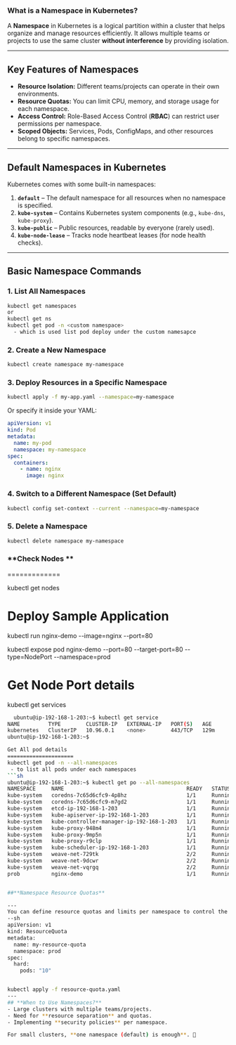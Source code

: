 ### **What is a Namespace in Kubernetes?**
A **Namespace** in Kubernetes is a logical partition within a cluster that helps organize and manage resources efficiently. It allows multiple teams or projects to use the same cluster **without interference** by providing isolation.

---

## **Key Features of Namespaces**
- **Resource Isolation:** Different teams/projects can operate in their own environments.
- **Resource Quotas:** You can limit CPU, memory, and storage usage for each namespace.
- **Access Control:** Role-Based Access Control (**RBAC**) can restrict user permissions per namespace.
- **Scoped Objects:** Services, Pods, ConfigMaps, and other resources belong to specific namespaces.

---

## **Default Namespaces in Kubernetes**
Kubernetes comes with some built-in namespaces:
1. **`default`** – The default namespace for all resources when no namespace is specified.
2. **`kube-system`** – Contains Kubernetes system components (e.g., `kube-dns`, `kube-proxy`).
3. **`kube-public`** – Public resources, readable by everyone (rarely used).
4. **`kube-node-lease`** – Tracks node heartbeat leases (for node health checks).

---

## **Basic Namespace Commands**
### **1. List All Namespaces**
```sh
kubectl get namespaces
or 
kubectl get ns
kubectl get pod -n <custom namespace>
  - which is used list pod deploy under the custom namesapce
```

### **2. Create a New Namespace**
```sh
kubectl create namespace my-namespace
```

### **3. Deploy Resources in a Specific Namespace**
```sh
kubectl apply -f my-app.yaml --namespace=my-namespace
```
Or specify it inside your YAML:
```yaml
apiVersion: v1
kind: Pod
metadata:
  name: my-pod
  namespace: my-namespace
spec:
  containers:
    - name: nginx
      image: nginx
```

### **4. Switch to a Different Namespace (Set Default)**
```sh
kubectl config set-context --current --namespace=my-namespace
```

### **5. Delete a Namespace**
```sh
kubectl delete namespace my-namespace
```
### **Check Nodes  ** 
=============

kubectl get nodes



Deploy Sample Application
==========================

kubectl run nginx-demo --image=nginx --port=80 

kubectl expose pod nginx-demo --port=80 --target-port=80 --type=NodePort --namespace=prod


Get Node Port details 
=====================
kubectl get services
```sh
  ubuntu@ip-192-168-1-203:~$ kubectl get service
NAME         TYPE        CLUSTER-IP   EXTERNAL-IP   PORT(S)   AGE
kubernetes   ClusterIP   10.96.0.1    <none>        443/TCP   129m
ubuntu@ip-192-168-1-203:~$

Get All pod details
=====================
kubectl get pod -n --all-namespaces
 - to list all pods under each namespaces
```sh 
ubuntu@ip-192-168-1-203:~$ kubectl get po --all-namespaces
NAMESPACE     NAME                                       READY   STATUS    RESTARTS       AGE
kube-system   coredns-7c65d6cfc9-4p8hz                   1/1     Running   0              128m
kube-system   coredns-7c65d6cfc9-m7gd2                   1/1     Running   0              128m
kube-system   etcd-ip-192-168-1-203                      1/1     Running   0              128m
kube-system   kube-apiserver-ip-192-168-1-203            1/1     Running   0              128m
kube-system   kube-controller-manager-ip-192-168-1-203   1/1     Running   0              128m
kube-system   kube-proxy-948m4                           1/1     Running   0              128m
kube-system   kube-proxy-9mp5n                           1/1     Running   0              118m
kube-system   kube-proxy-r9clp                           1/1     Running   0              118m
kube-system   kube-scheduler-ip-192-168-1-203            1/1     Running   0              128m
kube-system   weave-net-729tk                            2/2     Running   1 (122m ago)   122m
kube-system   weave-net-9dcwr                            2/2     Running   1 (117m ago)   118m
kube-system   weave-net-vqrgq                            2/2     Running   1 (117m ago)   118m
prob          nginx-demo                                 1/1     Running   0              109m


##**Namespace Resource Quotas**

---
You can define resource quotas and limits per namespace to control the usage of resources:
--sh
apiVersion: v1
kind: ResourceQuota
metadata:
  name: my-resource-quota
  namespace: prod
spec:
  hard:
    pods: "10"


kubectl apply -f resource-quota.yaml
---
## **When to Use Namespaces?**
- Large clusters with multiple teams/projects.
- Need for **resource separation** and quotas.
- Implementing **security policies** per namespace.

For small clusters, **one namespace (default) is enough**. 🚀

